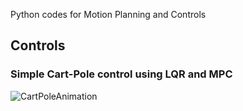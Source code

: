 Python codes for Motion Planning and Controls


## Controls
### Simple Cart-Pole control using LQR and MPC

![CartPoleAnimation](https://github.com/ramaniitrgoyal92/MotionPlanningAndControls_Python/raw/master/Control/cart_pole/animation.gif)

